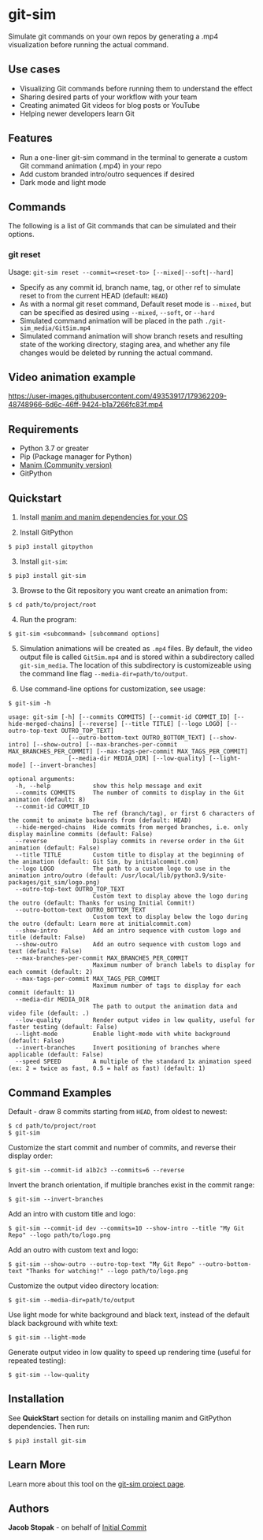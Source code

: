 # git-sim
Simulate git commands on your own repos by generating a .mp4 visualization before running the actual command.

## Use cases
- Visualizing Git commands before running them to understand the effect
- Sharing desired parts of your workflow with your team
- Creating animated Git videos for blog posts or YouTube
- Helping newer developers learn Git

## Features
- Run a one-liner git-sim command in the terminal to generate a custom Git command animation (.mp4) in your repo
- Add custom branded intro/outro sequences if desired
- Dark mode and light mode

## Commands

The following is a list of Git commands that can be simulated and their options.

### git reset

Usage: `git-sim reset --commit=<reset-to> [--mixed|--soft|--hard]`

- Specify <reset-to> as any commit id, branch name, tag, or other ref to simulate reset to from the current HEAD (default: `HEAD`)
- As with a normal git reset command, Default reset mode is `--mixed`, but can be specified as desired using  `--mixed`, `--soft`, or `--hard`
- Simulated command animation will be placed in the path `./git-sim_media/GitSim.mp4`
- Simulated command animation will show branch resets and resulting state of the working directory, staging area, and whether any file changes would be deleted by running the actual command.

## Video animation example
https://user-images.githubusercontent.com/49353917/179362209-48748966-6d6c-46ff-9424-b1a7266fc83f.mp4

## Requirements
* Python 3.7 or greater
* Pip (Package manager for Python)
* [Manim (Community version)](https://www.manim.community/)
* GitPython

## Quickstart
1) Install [manim and manim dependencies for your OS](https://www.manim.community/)

2) Install GitPython

```console
$ pip3 install gitpython
```

3) Install `git-sim`:

```console
$ pip3 install git-sim
```

3) Browse to the Git repository you want create an animation from:

```console
$ cd path/to/project/root
```

4) Run the program:

```console
$ git-sim <subcommand> [subcommand options]
```

5) Simulation animations will be created as `.mp4` files. By default, the video
output file is called `GitSim.mp4` and is stored within a subdirectory called `git-sim_media`. The location of this subdirectory is customizeable using the command line flag `--media-dir=path/to/output`.

6) Use command-line options for customization, see usage:

```console
$ git-sim -h

usage: git-sim [-h] [--commits COMMITS] [--commit-id COMMIT_ID] [--hide-merged-chains] [--reverse] [--title TITLE] [--logo LOGO] [--outro-top-text OUTRO_TOP_TEXT]
                 [--outro-bottom-text OUTRO_BOTTOM_TEXT] [--show-intro] [--show-outro] [--max-branches-per-commit MAX_BRANCHES_PER_COMMIT] [--max-tags-per-commit MAX_TAGS_PER_COMMIT]
                 [--media-dir MEDIA_DIR] [--low-quality] [--light-mode] [--invert-branches]

optional arguments:
  -h, --help            show this help message and exit
  --commits COMMITS     The number of commits to display in the Git animation (default: 8)
  --commit-id COMMIT_ID
                        The ref (branch/tag), or first 6 characters of the commit to animate backwards from (default: HEAD)
  --hide-merged-chains  Hide commits from merged branches, i.e. only display mainline commits (default: False)
  --reverse             Display commits in reverse order in the Git animation (default: False)
  --title TITLE         Custom title to display at the beginning of the animation (default: Git Sim, by initialcommit.com)
  --logo LOGO           The path to a custom logo to use in the animation intro/outro (default: /usr/local/lib/python3.9/site-packages/git_sim/logo.png)
  --outro-top-text OUTRO_TOP_TEXT
                        Custom text to display above the logo during the outro (default: Thanks for using Initial Commit!)
  --outro-bottom-text OUTRO_BOTTOM_TEXT
                        Custom text to display below the logo during the outro (default: Learn more at initialcommit.com)
  --show-intro          Add an intro sequence with custom logo and title (default: False)
  --show-outro          Add an outro sequence with custom logo and text (default: False)
  --max-branches-per-commit MAX_BRANCHES_PER_COMMIT
                        Maximum number of branch labels to display for each commit (default: 2)
  --max-tags-per-commit MAX_TAGS_PER_COMMIT
                        Maximum number of tags to display for each commit (default: 1)
  --media-dir MEDIA_DIR
                        The path to output the animation data and video file (default: .)
  --low-quality         Render output video in low quality, useful for faster testing (default: False)
  --light-mode          Enable light-mode with white background (default: False)
  --invert-branches     Invert positioning of branches where applicable (default: False)
  --speed SPEED         A multiple of the standard 1x animation speed (ex: 2 = twice as fast, 0.5 = half as fast) (default: 1)
```

## Command Examples
Default - draw 8 commits starting from `HEAD`, from oldest to newest:

```console
$ cd path/to/project/root
$ git-sim
```

Customize the start commit and number of commits, and reverse their display order:

```console
$ git-sim --commit-id a1b2c3 --commits=6 --reverse
```

Invert the branch orientation, if multiple branches exist in the commit range:

```console
$ git-sim --invert-branches
```

Add an intro with custom title and logo:

```console
$ git-sim --commit-id dev --commits=10 --show-intro --title "My Git Repo" --logo path/to/logo.png
```

Add an outro with custom text and logo:

```console
$ git-sim --show-outro --outro-top-text "My Git Repo" --outro-bottom-text "Thanks for watching!" --logo path/to/logo.png
```

Customize the output video directory location:

```console
$ git-sim --media-dir=path/to/output
```

Use light mode for white background and black text, instead of the default black background with white text:

```console
$ git-sim --light-mode
```

Generate output video in low quality to speed up rendering time (useful for repeated testing):

```console
$ git-sim --low-quality
```

## Installation
See **QuickStart** section for details on installing manim and GitPython dependencies. Then run:

```console
$ pip3 install git-sim
```

## Learn More
Learn more about this tool on the [git-sim project page](https://initialcommit.com/tools/git-sim).

## Authors
**Jacob Stopak** - on behalf of [Initial Commit](https://initialcommit.com)
